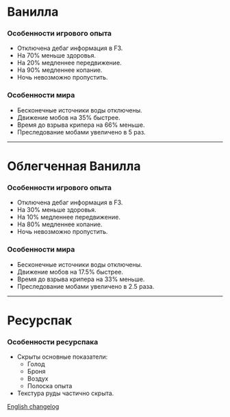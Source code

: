 # Ванилла

### Особенности игрового опыта

* Отключена дебаг информация в F3.
* На 70% меньше здоровья.
* На 20% медленнее передвижение.
* На 90% медленнее копание.
* Ночь невозможно пропустить.

### Особенности мира

* Бесконечные источники воды отключены.
* Движение мобов на 35% быстрее.
* Время до взрыва крипера на 66% меньше.
* Преследование мобами увеличено в 5 раз.

---

# Облегченная Ванилла

### Особенности игрового опыта

* Отключена дебаг информация в F3.
* На 30% меньше здоровья.
* На 10% медленнее передвижение.
* На 80% медленнее копание.
* Ночь невозможно пропустить.

### Особенности мира

* Бесконечные источники воды отключены.
* Движение мобов на 17.5% быстрее.
* Время до взрыва крипера на 33% меньше.
* Преследование мобами увеличено в 2.5 раза.

---

# Ресурспак

### Особенности ресурспака

* Скрыты основные показатели:
    - Голод
    - Броня
    - Воздух
    - Полоска опыта
* Текстура руды частично скрыта.

[English changelog](../../en/changelog/0.1a.md)